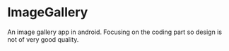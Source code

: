 # ImageGallery
An image gallery app in android. Focusing on the coding part so design is not of very good quality.
